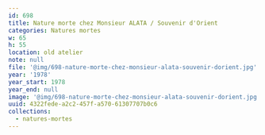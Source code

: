 ```yaml
---
id: 698
title: Nature morte chez Monsieur ALATA / Souvenir d'Orient
categories: Natures mortes
w: 65
h: 55
location: old atelier
note: null
file: '@img/698-nature-morte-chez-monsieur-alata-souvenir-dorient.jpg'
year: '1978'
year_start: 1978
year_end: null
image: '@img/698-nature-morte-chez-monsieur-alata-souvenir-dorient.jpg'
uuid: 4322fede-a2c2-457f-a570-61307707b0c6
collections:
  - natures-mortes
---
```


